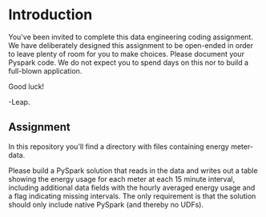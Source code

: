 # Introduction

You've been invited to complete this data engineering coding assignment. We have deliberately designed this assignment to be open-ended in order to leave plenty of room for you to make choices. Please document your Pyspark code.  We do not expect you to spend days on this nor to build a full-blown application.

Good luck!

-Leap.

## Assignment

In this repository you'll find a directory with files containing energy meter-data.

Please build a PySpark solution that reads in the data and writes out a table showing the energy usage for each meter at each 15 minute interval, including  additional data fields with the hourly averaged energy usage and a flag indicating missing intervals.  The only requirement is that the solution should only include native PySpark (and thereby no UDFs).


